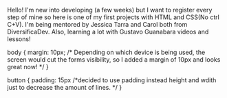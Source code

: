 Hello! I'm new into developing (a few weeks) but I want to register every step of mine so here is one of my first projects with HTML and CSS(No ctrl C+V). I'm being mentored by Jessica Tarra and Carol both from DiversificaDev. Also, learning a lot with Gustavo Guanabara videos and lessons!

body {
	  margin: 10px; /* Depending on which device is being used, the screen would cut the forms visibility, so I added a margin of 10px and looks great now! */
	  }
 
 button {
   padding: 15px /*decided to use padding instead height and wdith just to decrease the amount of lines. */
    }
